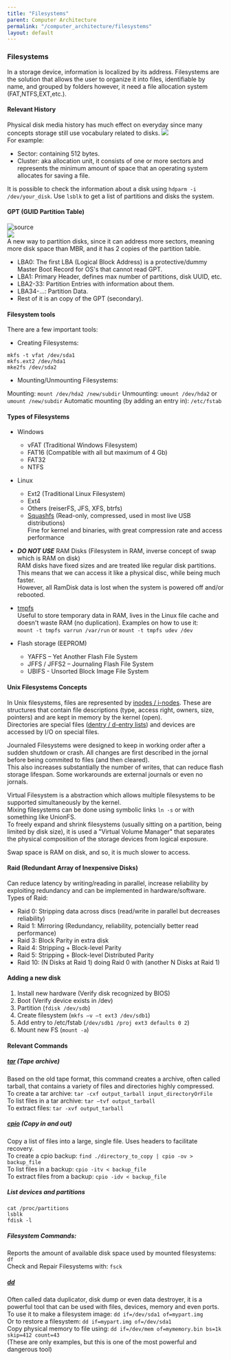 ```yaml
---
title: "Filesystems"
parent: Computer Architecture
permalink: "/computer_architecture/filesystems"
layout: default
---
```


### Filesystems

In a storage device, information is localized by its address. Filesystems are the solution that allows the user to organize it into files, identifiable by name, and grouped by folders however, it need a file allocation system (FAT,NTFS,EXT,etc.).

#### Relevant History

Physical disk media history has much effect on everyday since many concepts storage still use vocabulary related to disks.
![](https://images.wondershare.com/recoverit/article/2019/12/sector-track-image.jpg)  
For example:
- Sector: containing 512 bytes.
- Cluster: aka allocation unit, it consists of one or more sectors and represents the minimum amount of space that an operating system allocates for saving a file.

It is possible to check the information about a disk using `hdparm -i /dev/your_disk`. Use `lsblk` to get a list of partitions and disks the system.

#### GPT (GUID Partition Table)
![source](https://learn.microsoft.com/en-us/troubleshoot/windows-server/backup-and-storage/guid-partitioning-table-disk-faq)  
![](https://upload.wikimedia.org/wikipedia/commons/thumb/0/07/GUID_Partition_Table_Scheme.svg/1200px-GUID_Partition_Table_Scheme.svg.png)  
A new way to partition disks, since it can address more sectors, meaning more disk space than MBR, and it has 2 copies of the partition table.  
* LBA0: The first LBA (Logical Block Address) is a protective/dummy Master Boot Record for OS's that cannot read GPT.
* LBA1: Primary Header, defines max number of partitions, disk UUID, etc.
* LBA2-33: Partition Entries with information about them.
* LBA34-...: Partition Data.
* Rest of it is an copy of the GPT (secondary).  

#### Filesystem tools

There are a few important tools:
* Creating Filesystems:

`mkfs -t vfat /dev/sda1`  
`mkfs.ext2 /dev/hda1`  
`mke2fs /dev/sda2`  

* Mounting/Unmounting Filesystems:

Mounting: `mount /dev/hda2 /new/subdir`
Unmounting: `umount /dev/hda2` or `umount /new/subdir`
Automatic mounting (by adding an entry in): `/etc/fstab`

#### Types of Filesystems

* Windows
     * vFAT (Traditional Windows Filesystem) 
     * FAT16 (Compatible with all but maximum of 4 Gb)
     * FAT32 
     * NTFS

* Linux
     * Ext2 (Traditional Linux Filesystem)
     * Ext4
     * Others (reiserFS, JFS, XFS, btrfs)
     * [Squashfs](https://docs.kernel.org/filesystems/squashfs.html#squashfs-4-0-filesystem) (Read-only, compressed, used in most live USB distributions)  
     Fine for kernel and binaries, with great compression rate and access performance
     
 * __*DO NOT USE*__ RAM Disks (Filesystem in RAM, inverse concept of swap which is RAM on disk)  
RAM disks have fixed sizes and are treated like regular disk partitions. This means that we can access it like a physical disc, while being much faster.  
However, all RamDisk data is lost when the system is powered off and/or rebooted.

* [tmpfs](https://docs.kernel.org/filesystems/tmpfs.html#tmpfs)  
Useful to store temporary data in RAM, lives in the Linux file cache and doesn't waste RAM (no duplication). Examples on how to use it:  
`mount -t tmpfs varrun /var/run` or `mount -t tmpfs udev /dev` 

* Flash storage (EEPROM)
     * YAFFS – Yet Another Flash File System
     * JFFS / JFFS2 – Journaling Flash File System
     * UBIFS - Unsorted Block Image File System

#### Unix Filesystems Concepts

In Unix filesystems, files are represented by [inodes / i-nodes](https://unix.stackexchange.com/a/4403). These are structures that contain file descriptions (type, access right, owners, size, pointers) and are kept in memory by the kernel (open).  
Directories are special files ([dentry / d-entry lists](https://unix.stackexchange.com/a/4403)) and devices are accessed by I/O on special files.

Journaled Filesystems were designed to keep in working order after a sudden shutdown or crash. All changes are first described in the jornal before being commited to files (and then cleared).  
This also increases substantially the number of writes, that can reduce flash storage lifespan. Some workarounds are external journals or even no jornals.  

Virtual Filesystem is a abstraction which allows multiple filesystems to be supported simultaneously by the kernel.  
Mixing filesystems can be done using symbolic links `ln -s` or with something like UnionFS.  
To freely expand and shrink filesystems (usually sitting on a partition, being limited by disk size), it is used a "Virtual Volume Manager" that separates the physical composition of the storage devices from logical exposure.  

Swap space is RAM on disk, and so, it is much slower to access.


#### Raid (Redundant Array of Inexpensive Disks)

Can reduce latency by writing/reading in parallel, increase reliability by exploiting redundancy and can be implemented in hardware/software.
Types of Raid:
* Raid 0: Stripping data across discs (read/write in parallel but decreases reliability)
* Raid 1: Mirroring (Redundancy, reliability, potencially better read performance)
* Raid 3: Block Parity in extra disk
* Raid 4: Stripping + Block-level Parity
* Raid 5: Stripping + Block-level Distributed Parity
* Raid 10: (N Disks at Raid 1) doing Raid 0 with (another N Disks at Raid 1)

#### Adding a new disk

1. Install new hardware (Verify disk recognized by BIOS)
2. Boot (Verify device exists in /dev)
3. Partition (`fdisk /dev/sdb`)
4. Create filesystem (`mkfs –v –t ext3 /dev/sdb1`)
5. Add entry to /etc/fstab (`/dev/sdb1 /proj ext3 defaults 0 2`)
6. Mount new FS (`mount -a`)

#### Relevant Commands

##### [tar](https://www.ibm.com/docs/en/aix/7.1?topic=t-tar-command) (Tape archive)

Based on the old tape format, this command creates a archive, often called tarball, that contains a variety of files and directories highly compressed.  
To create a tar archive: `tar -cxf output_tarball input_directoryOrFile`  
To list files in a tar archive: `tar –tvf output_tarball`  
To extract files: `tar -xvf output_tarball`

##### [cpio](https://www.ibm.com/docs/en/aix/7.2?topic=c-cpio-command) (Copy in and out)

Copy a list of files into a large, single file. Uses headers to facilitate recovery.  
To create a cpio backup: `find ./directory_to_copy | cpio -ov > backup_file`  
To list files in a backup: `cpio -itv < backup_file`  
To extract files from a backup: `cpio -idv < backup_file`

##### List devices and partitions
`cat /proc/partitions`  
`lsblk`  
`fdisk -l`  

##### Filesystem Commands:

Reports the amount of available disk space used by mounted filesystems: `df`  
Check and Repair Filesystems with: `fsck`

##### [dd](https://man7.org/linux/man-pages/man1/dd.1.html)

Often called data duplicator, disk dump or even data destroyer, it is a powerful tool that can be used with files, devices, memory and even ports.
To use it to make a filesystem image: `dd if=/dev/sda1 of=mypart.img`  
Or to restore a filesystem: `dd if=mypart.img of=/dev/sda1`  
Copy physical memory to file using: `dd if=/dev/mem of=mymemory.bin bs=1k skip=412 count=43`  
(These are only examples, but this is one of the most powerful and dangerous tool)
